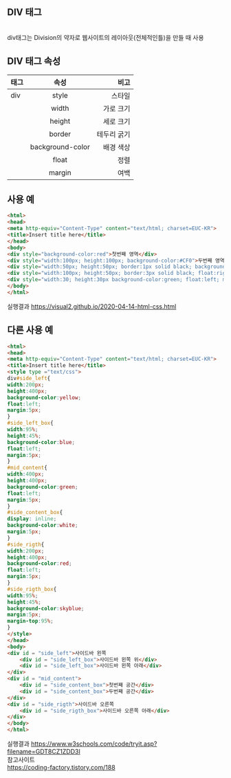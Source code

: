 DIV 태그
----------------
<br>
div태그는 Division의 약자로 웹사이트의 레이아웃(전체적인틀)을 만들 때 사용


DIV 태그 속성 
---------------

|     태그      |           속성 |           비고       |
| :------------ | :-----------: | -------------------: |
| div           |  style        | 스타일               |
|               | width         | 가로 크기            |
|               | height        |  세로 크기           |
|               | border         |  테두리 굵기           |
|               | background-color |  배경 색상       |
|               | float        |  정렬           |
|               | margin        |  여백            |

사용 예
---------------------------
```html
<html>
<head>
<meta http-equiv="Content-Type" content="text/html; charset=EUC-KR">
<title>Insert title here</title>
</head>
<body>
<div style="background-color:red">첫번째 영역</div>
<div style="width:100px; height:100px; background-color:#CF0">두번째 영역</div>
<div style="width:50px; height:50px; border:1px solid black; background-color:yellow">세번째 영역</div>
<div style="width:100px; height:50px; border:3px solid black; float:right">네번째 영역</div>
<div style="width:30; height:30px background-color:green; float:left; margin:30px;">네번째 영역</div>
</body>
</html>

```
실행결과 
https://visual2.github.io/2020-04-14-html-css.html


다른 사용 예
-------------------------
```html
<html>
<head>
<meta http-equiv="Content-Type" content="text/html; charset=EUC-KR">
<title>Insert title here</title>
<style type ="text/css">
div#side_left{
width:200px;
height:400px;
background-color:yellow;
float:left;
margin:5px;
}
#side_left_box{
width:95%;
height:45%;
background-color:blue;
float:left;
margin:5px;
}
#mid_content{
width:400px;
height:400px;
background-color:green;
float:left;
margin:5px;
}
#side_content_box{
display: inline;
background-color:white;
margin:5px;
}
#side_rigth{
width:200px;
height:400px;
background-color:red;
float:left;
margin:5px;
}
#side_rigth_box{
width:95%;
height:45%;
background-color:skyblue;
margin:5px;
margin-top:95%;
}
</style>
</head>
<body>
<div id = "side_left">사이드바 왼쪽
    <div id = "side_left_box">사이드바 왼쪽 위</div>
    <div id = "side_left_box">사이드바 왼쪽 아래</div>
</div>
<div id = "mid_content">
    <div id = "side_content_box">첫번째 공간</div>
    <div id = "side_content_box">두번째 공간</div>
</div>
<div id = "side_rigth">사이드바 오른쪽
    <div id = "side_rigth_box">사이드바 오른쪽 아래</div>
</div>
</body>
</html>
```
실행결과
https://www.w3schools.com/code/tryit.asp?filename=GDT8CZ1ZDD3I
<br>
참고사이트<br>
https://coding-factory.tistory.com/188
